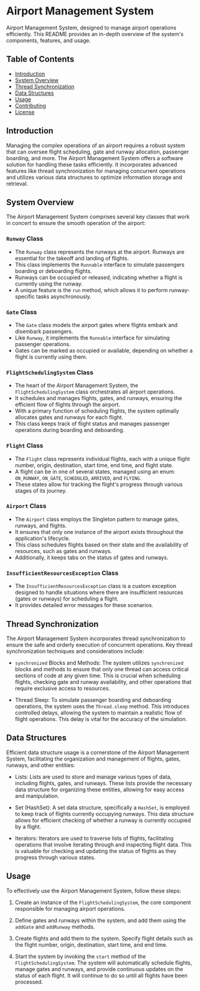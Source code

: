# Airport Management System

Airport Management System, designed to manage airport operations efficiently. This README provides an in-depth overview of the system's components, features, and usage.

## Table of Contents
- [Introduction](#introduction)
- [System Overview](#system-overview)
- [Thread Synchronization](#thread-synchronization)
- [Data Structures](#data-structures)
- [Usage](#usage)
- [Contributing](#contributing)
- [License](#license)

## Introduction

Managing the complex operations of an airport requires a robust system that can oversee flight scheduling, gate and runway allocation, passenger boarding, and more. The Airport Management System offers a software solution for handling these tasks efficiently. It incorporates advanced features like thread synchronization for managing concurrent operations and utilizes various data structures to optimize information storage and retrieval.

## System Overview

The Airport Management System comprises several key classes that work in concert to ensure the smooth operation of the airport:

### `Runway` Class
- The `Runway` class represents the runways at the airport. Runways are essential for the takeoff and landing of flights.
- This class implements the `Runnable` interface to simulate passengers boarding or deboarding flights.
- Runways can be occupied or released, indicating whether a flight is currently using the runway.
- A unique feature is the `run` method, which allows it to perform runway-specific tasks asynchronously.

### `Gate` Class
- The `Gate` class models the airport gates where flights embark and disembark passengers.
- Like `Runway`, it implements the `Runnable` interface for simulating passenger operations.
- Gates can be marked as occupied or available, depending on whether a flight is currently using them.

### `FlightSchedulingSystem` Class
- The heart of the Airport Management System, the `FlightSchedulingSystem` class orchestrates all airport operations.
- It schedules and manages flights, gates, and runways, ensuring the efficient flow of flights through the airport.
- With a primary function of scheduling flights, the system optimally allocates gates and runways for each flight.
- This class keeps track of flight status and manages passenger operations during boarding and deboarding.

### `Flight` Class
- The `Flight` class represents individual flights, each with a unique flight number, origin, destination, start time, end time, and flight state.
- A flight can be in one of several states, managed using an enum: `ON_RUNWAY`, `ON_GATE`, `SCHEDULED`, `ARRIVED`, and `FLYING`.
- These states allow for tracking the flight's progress through various stages of its journey.

### `Airport` Class
- The `Airport` class employs the Singleton pattern to manage gates, runways, and flights.
- It ensures that only one instance of the airport exists throughout the application's lifecycle.
- This class schedules flights based on their state and the availability of resources, such as gates and runways.
- Additionally, it keeps tabs on the status of gates and runways.

### `InsufficientResourcesException` Class
- The `InsufficientResourcesException` class is a custom exception designed to handle situations where there are insufficient resources (gates or runways) for scheduling a flight.
- It provides detailed error messages for these scenarios.

## Thread Synchronization

The Airport Management System incorporates thread synchronization to ensure the safe and orderly execution of concurrent operations. Key thread synchronization techniques and considerations include:

- `synchronized` Blocks and Methods: The system utilizes `synchronized` blocks and methods to ensure that only one thread can access critical sections of code at any given time. This is crucial when scheduling flights, checking gate and runway availability, and other operations that require exclusive access to resources.

- Thread Sleep: To simulate passenger boarding and deboarding operations, the system uses the `Thread.sleep` method. This introduces controlled delays, allowing the system to maintain a realistic flow of flight operations. This delay is vital for the accuracy of the simulation.

## Data Structures

Efficient data structure usage is a cornerstone of the Airport Management System, facilitating the organization and management of flights, gates, runways, and other entities:

- Lists: Lists are used to store and manage various types of data, including flights, gates, and runways. These lists provide the necessary data structure for organizing these entities, allowing for easy access and manipulation.

- Set (HashSet): A set data structure, specifically a `HashSet`, is employed to keep track of flights currently occupying runways. This data structure allows for efficient checking of whether a runway is currently occupied by a flight.

- Iterators: Iterators are used to traverse lists of flights, facilitating operations that involve iterating through and inspecting flight data. This is valuable for checking and updating the status of flights as they progress through various states.

## Usage

To effectively use the Airport Management System, follow these steps:

1. Create an instance of the `FlightSchedulingSystem`, the core component responsible for managing airport operations.

2. Define gates and runways within the system, and add them using the `addGate` and `addRunway` methods.

3. Create flights and add them to the system. Specify flight details such as the flight number, origin, destination, start time, and end time.

4. Start the system by invoking the `start` method of the `FlightSchedulingSystem`. The system will automatically schedule flights, manage gates and runways, and provide continuous updates on the status of each flight. It will continue to do so until all flights have been processed.
